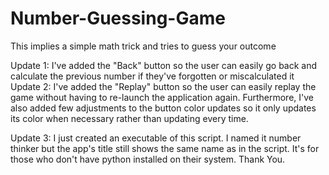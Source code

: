# Number-Guessing-Game
This implies a simple math trick and tries to guess your outcome

Update 1: I've added the "Back" button so the user can easily go back and calculate the previous number if they've forgotten or miscalculated it
Update 2: I've added the "Replay" button so the user can easily replay the game without having to re-launch the application again. Furthermore, I've
          also added few adjustments to the button color updates so it only updates its color when necessary rather than updating every time. 
          
Update 3: I just created an executable of this script. I named it number thinker but the app's title still shows the same name as in the script. 
          It's for those who don't have python installed on their system. Thank You.
